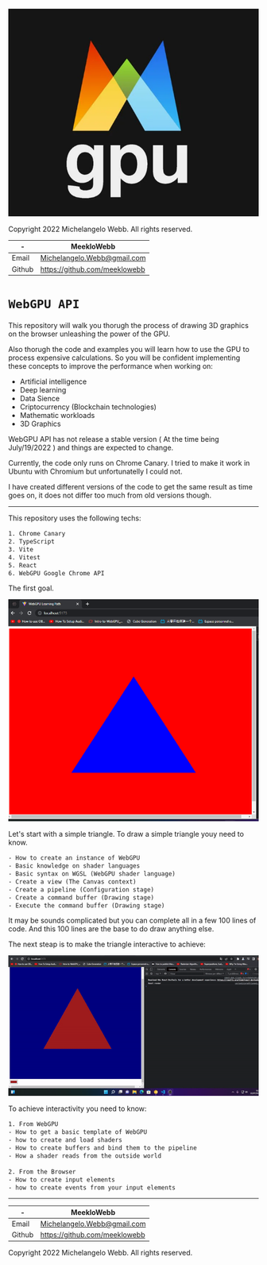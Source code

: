 ![webgpu_logo](./src/screenshots/webgpu_logo.png)

Copyright 2022 Michelangelo Webb. All rights reserved.

| - | MeekloWebb |
|---|---|
| Email |Michelangelo.Webb@gmail.com|
| Github |https://github.com/meeklowebb

# `WebGPU API`

This repository will walk you thorugh the process of drawing 3D graphics on the browser unleashing the power of the GPU.

Also thorugh the code and examples you will learn how to use the GPU to process expensive calculations. So you will be confident implementing these concepts to improve the performance when working on:

- Artificial intelligence
- Deep learning
- Data Sience
- Criptocurrency (Blockchain technologies)
- Mathematic workloads
- 3D Graphics

WebGPU API has not release a stable version ( At the time being July/19/2022 ) and things are expected to change.

Currently, the code only runs on Chrome Canary. I tried to make it work in Ubuntu with Chromium but unfortunatelly I could not.

I have created different versions of the code to get the same result as time goes on, it does not differ too much from old versions though.

***

This repository uses the following techs:

    1. Chrome Canary
    2. TypeScript
    3. Vite
    4. Vitest
    5. React
    6. WebGPU Google Chrome API

The first goal.

![Triangle](./src/screenshots/simple_triangle.png)

Let's start with a simple triangle. To draw a simple triangle youy need to know.

    - How to create an instance of WebGPU
    - Basic knowledge on shader languages
    - Basic syntax on WGSL (WebGPU shader language)
    - Create a view (The Canvas context)
    - Create a pipeline (Configuration stage)
    - Create a command buffer (Drawing stage)
    - Execute the command buffer (Drawing stage)

It may be sounds complicated but you can complete all in a few 100 lines of code. And this 100 lines are the base to do draw anything else. 

The next steap is to make the triangle interactive to achieve:

![Triangle](./src/screenshots/vertex-dynamic-color-triangle.gif)

To achieve interactivity you need to know:

    1. From WebGPU
    - How to get a basic template of WebGPU
    - how to create and load shaders
    - How to create buffers and bind them to the pipeline
    - How a shader reads from the outside world

    2. From the Browser
    - How to create input elements
    - how to create events from your input elements

***

| - | MeekloWebb |
|---|---|
| Email |Michelangelo.Webb@gmail.com|
| Github |https://github.com/meeklowebb

Copyright 2022 Michelangelo Webb. All rights reserved.
